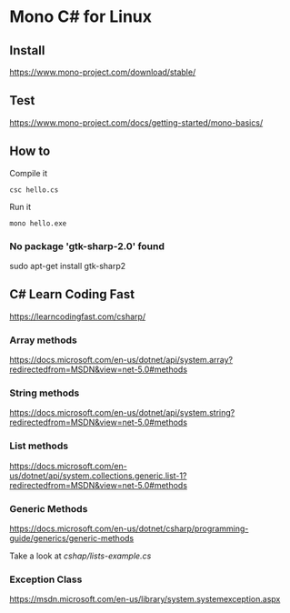 # Mono C# for Linux


## Install
https://www.mono-project.com/download/stable/

##  Test
https://www.mono-project.com/docs/getting-started/mono-basics/


## How to

Compile it
```
csc hello.cs
```

Run it
```
mono hello.exe
```


### No package 'gtk-sharp-2.0' found

sudo apt-get install gtk-sharp2




## C# Learn Coding Fast

https://learncodingfast.com/csharp/

### Array methods

https://docs.microsoft.com/en-us/dotnet/api/system.array?redirectedfrom=MSDN&view=net-5.0#methods


### String methods

https://docs.microsoft.com/en-us/dotnet/api/system.string?redirectedfrom=MSDN&view=net-5.0#methods


### List methods

https://docs.microsoft.com/en-us/dotnet/api/system.collections.generic.list-1?redirectedfrom=MSDN&view=net-5.0#methods

### Generic Methods

https://docs.microsoft.com/en-us/dotnet/csharp/programming-guide/generics/generic-methods

Take a look at *cshap/lists-example.cs*


### Exception Class

https://msdn.microsoft.com/en-us/library/system.systemexception.aspx


